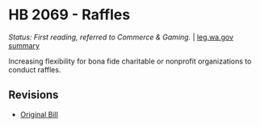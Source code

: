 # HB 2069 - Raffles
*Status: First reading, referred to Commerce & Gaming.* | [leg.wa.gov summary](https://app.leg.wa.gov/billsummary?BillNumber=2069&Year=2021)

Increasing flexibility for bona fide charitable or nonprofit organizations to conduct raffles.

## Revisions
* [Original Bill](1/)